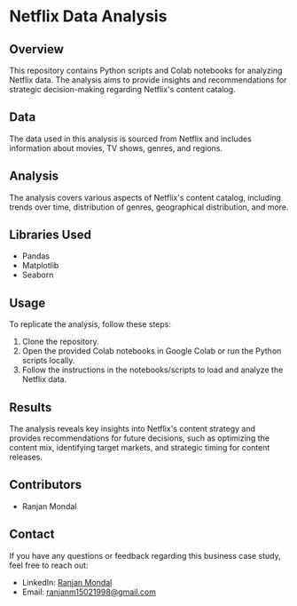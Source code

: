 # Netflix Data Analysis

## Overview
This repository contains Python scripts and Colab notebooks for analyzing Netflix data. The analysis aims to provide insights and recommendations for strategic decision-making regarding Netflix's content catalog.

## Data
The data used in this analysis is sourced from Netflix and includes information about movies, TV shows, genres, and regions.

## Analysis
The analysis covers various aspects of Netflix's content catalog, including trends over time, distribution of genres, geographical distribution, and more.

## Libraries Used
- Pandas
- Matplotlib
- Seaborn

## Usage
To replicate the analysis, follow these steps:
1. Clone the repository.
2. Open the provided Colab notebooks in Google Colab or run the Python scripts locally.
3. Follow the instructions in the notebooks/scripts to load and analyze the Netflix data.

## Results
The analysis reveals key insights into Netflix's content strategy and provides recommendations for future decisions, such as optimizing the content mix, identifying target markets, and strategic timing for content releases.

## Contributors
- Ranjan Mondal

## Contact
If you have any questions or feedback regarding this business case study, feel free to reach out:
- LinkedIn: [Ranjan Mondal](https://www.linkedin.com/in/ranjan-mondal)
- Email: ranjanm15021998@gmail.com


